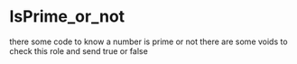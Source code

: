 # IsPrime_or_not
there some code to know a number is prime or not
there are some voids to check this role and send true or false
